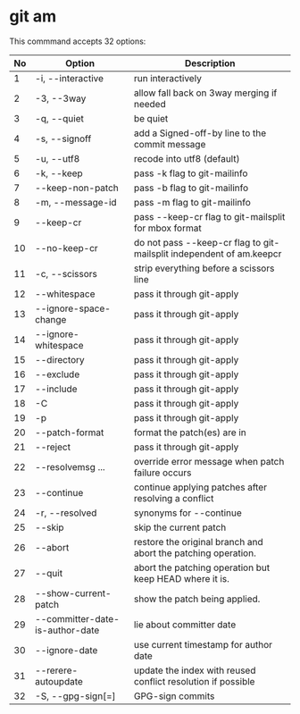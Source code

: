 git am
===

This commmand accepts 32 options:


| No | Option | Description |
| -- | ------- | ----------- |
| 1 | -i, --interactive | run interactively |
| 2 | -3, --3way | allow fall back on 3way merging if needed |
| 3 | -q, --quiet | be quiet |
| 4 | -s, --signoff | add a Signed-off-by line to the commit message |
| 5 | -u, --utf8 | recode into utf8 (default) |
| 6 | -k, --keep | pass -k flag to git-mailinfo |
| 7 | --keep-non-patch | pass -b flag to git-mailinfo |
| 8 | -m, --message-id | pass -m flag to git-mailinfo |
| 9 | --keep-cr | pass --keep-cr flag to git-mailsplit for mbox format |
| 10 | --no-keep-cr | do not pass --keep-cr flag to git-mailsplit independent of am.keepcr |
| 11 | -c, --scissors | strip everything before a scissors line |
| 12 | --whitespace <action> | pass it through git-apply |
| 13 | --ignore-space-change | pass it through git-apply |
| 14 | --ignore-whitespace | pass it through git-apply |
| 15 | --directory <root> | pass it through git-apply |
| 16 | --exclude <path> | pass it through git-apply |
| 17 | --include <path> | pass it through git-apply |
| 18 | -C <n> | pass it through git-apply |
| 19 | -p <num> | pass it through git-apply |
| 20 | --patch-format <format> | format the patch(es) are in |
| 21 | --reject | pass it through git-apply |
| 22 | --resolvemsg ... | override error message when patch failure occurs |
| 23 | --continue | continue applying patches after resolving a conflict |
| 24 | -r, --resolved | synonyms for --continue |
| 25 | --skip | skip the current patch |
| 26 | --abort | restore the original branch and abort the patching operation. |
| 27 | --quit | abort the patching operation but keep HEAD where it is. |
| 28 | --show-current-patch | show the patch being applied. |
| 29 | --committer-date-is-author-date | lie about committer date |
| 30 | --ignore-date | use current timestamp for author date |
| 31 | --rerere-autoupdate | update the index with reused conflict resolution if possible |
| 32 | -S, --gpg-sign[=<key-id>] | GPG-sign commits |




